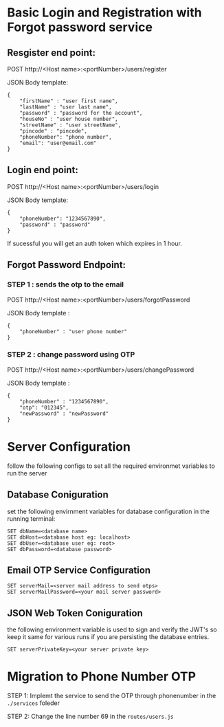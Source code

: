 # Basic Login and Registration with Forgot password service

## Resgister end point:

POST http://\<Host name\>:\<portNumber>/users/register

JSON Body template:

```
{
    "firstName" : "user first name",
    "lastName" : "user last name",
    "password" : "password for the account",
    "houseNo" : "user house number",
    "streetName" : "user streetName",
    "pincode" : "pincode",
    "phoneNumber": "phone number",
    "email": "user@email.com"
}
```

## Login end point:

POST http://\<Host name\>:\<portNumber>/users/login

JSON Body template:

```
{
    "phoneNumber": "1234567890",
    "password" : "password"
}
```

If sucessful you will get an auth token which expires in 1 hour.

## Forgot Password Endpoint:

### STEP 1 : sends the otp to the email

POST http://\<Host name\>:\<portNumber>/users/forgotPassword

JSON Body template :

```
{
    "phoneNumber" : "user phone number"
}
```

### STEP 2 : change password using OTP

POST http://\<Host name\>:\<portNumber>/users/changePassword

JSON Body template :

```
{
    "phoneNumber" : "1234567890",
    "otp": "012345",
    "newPassword" : "newPassword"
}
```

# Server Configuration

follow the following configs to set all the required environmet variables to run the server

## Database Coniguration

set the following envirnment variables for database configuration in the running terminal:

```
SET dbName=<database name>
SET dbHost=<database host eg: localhost>
SET dbUser=<database user eg: root>
SET dbPassword=<database password>
```

## Email OTP Service Configuration

```
SET serverMail=<server mail address to send otps>
SET serverMailPassword=<your mail server password>
```

## JSON Web Token Coniguration

the following environment variable is used to sign and verify the JWT's so keep it same for various runs if you are persisting the database entries.

```
SET serverPrivateKey=<your server private key>
```

# Migration to Phone Number OTP

STEP 1: Implemt the service to send the OTP through phonenumber in the `./services` foleder

STEP 2: Change the line number 69 in the `routes/users.js`
